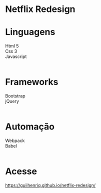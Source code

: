 # Netflix Redesign

# Linguagens
Html 5<br>
Css 3<br>
Javascript
<br><br>
# Frameworks
Bootstrap<br>
jQuery
<br><br>
# Automação
Webpack<br>
Babel
<br><br>
# Acesse
<a href="https://guiihenriq.github.io/netflix-redesign/" target="_blank">https://guiihenriq.github.io/netflix-redesign/</a>
